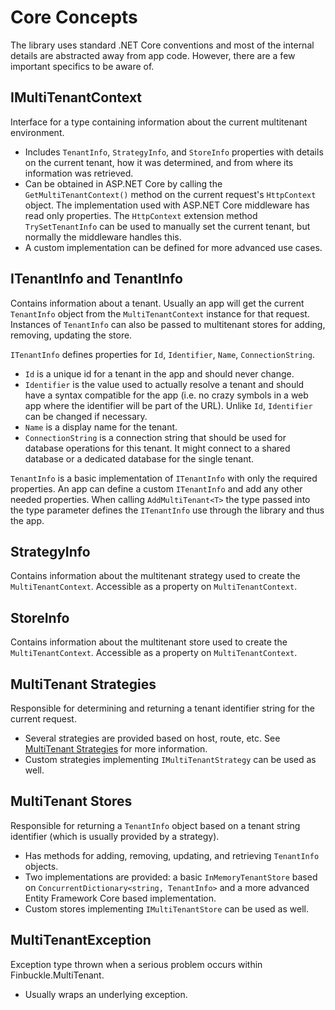 # Core Concepts
The library uses standard .NET Core conventions and most of the internal details are abstracted away from app code. However, there are a few important specifics to be aware of.

## IMultiTenantContext
Interface for a type containing information about the current multitenant environment.

* Includes `TenantInfo`, `StrategyInfo`, and `StoreInfo` properties with details on the current tenant, how it was determined, and from where its information was retrieved.
* Can be obtained in ASP.NET Core by calling the `GetMultiTenantContext()` method on the current request's `HttpContext` object. The implementation used with ASP.NET Core middleware has read only properties. The `HttpContext` extension method `TrySetTenantInfo` can be used to manually set the current tenant, but normally the middleware handles this. 
* A custom implementation can be defined for more advanced use cases.

## ITenantInfo and TenantInfo
Contains information about a tenant. Usually an app will get the current `TenantInfo` object from the `MultiTenantContext` instance for that request. Instances of `TenantInfo` can also be passed to multitenant stores for adding, removing, updating the store.

`ITenantInfo` defines properties for `Id`, `Identifier`, `Name`, `ConnectionString`.

* `Id` is a unique id for a tenant in the app and should never change.
* `Identifier` is the value used to actually resolve a tenant and should have a syntax compatible for the app (i.e. no crazy symbols in a web app where the identifier will be part of the URL). Unlike `Id`, `Identifier` can be changed if necessary.
* `Name` is a display name for the tenant.
* `ConnectionString` is a connection string that should be used for database operations for this tenant. It might connect to a shared database or a dedicated database for the single tenant.

`TenantInfo` is a basic implementation of `ITenantInfo` with only the required properties.
An app can define a custom `ITenantInfo` and add any other needed properties.
When calling `AddMultiTenant<T>` the type passed into the type parameter defines the
`ITenantInfo` use through the library and thus the app.

## StrategyInfo
Contains information about the multitenant strategy used to create the `MultiTenantContext`. Accessible as a property on `MultiTenantContext`.

## StoreInfo
Contains information about the multitenant store used to create the `MultiTenantContext`. Accessible as a property on `MultiTenantContext`.

## MultiTenant Strategies
Responsible for determining and returning a tenant identifier string for the current request.
* Several strategies are provided based on host, route, etc. See [MultiTenant Strategies](Strategies) for more information.
* Custom strategies implementing `IMultiTenantStrategy` can be used as well.

## MultiTenant Stores
Responsible for returning a `TenantInfo` object based on a tenant string identifier (which is usually provided by a strategy).
* Has methods for adding, removing, updating, and retrieving `TenantInfo` objects.
* Two implementations are provided: a basic `InMemoryTenantStore` based on `ConcurrentDictionary<string, TenantInfo>` and a more advanced Entity Framework Core based implementation.
* Custom stores implementing `IMultiTenantStore` can be used as well.

## MultiTenantException
Exception type thrown when a serious problem occurs within Finbuckle.MultiTenant.
* Usually wraps an underlying exception.
